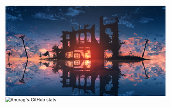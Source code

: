 ![cover](./images/cover.png)
![Anurag's GitHub stats](https://github-readme-stats.vercel.app/api?username=Stardust-math&show_icons=true&theme=transparent)
